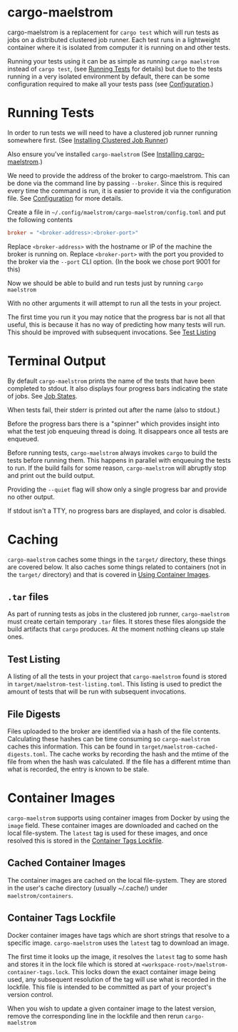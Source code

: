 # cargo-maelstrom

cargo-maelstrom is a replacement for `cargo test` which will run tests as jobs
on a distributed clustered job runner. Each test runs in a lightweight container
where it is isolated from computer it is running on and other tests.

Running your tests using it can be as simple as running `cargo maelstrom`
instead of `cargo test`, (see [Running
Tests](./cargo_maelstrom/running_tests.md) for details) but due to the tests
running in a very isolated environment by default, there can be some
configuration required to make all your tests pass (see
[Configuration](./cargo_maelstrom/configuration.md).)

# Running Tests

In order to run tests we will need to have a clustered job runner running
somewhere first. (See [Installing Clustered Job
Runner](../install/clustered_job_runner.md))

Also ensure you've installed `cargo-maelstrom` (See [Installing
cargo-maelstrom](../install/cargo_maelstrom.md).)

We need to provide the address of the broker to cargo-maelstrom. This can be
done via the command line by passing `--broker`. Since this is required every
time the command is run, it is easier to provide it via the configuration file.
See [Configuration](./configuration.md) for more details.

Create a file in `~/.config/maelstrom/cargo-maelstrom/config.toml` and put the
following contents

```toml
broker = "<broker-address>:<broker-port>"
```

Replace `<broker-address>` with the hostname or IP of the machine the broker is
running on. Replace `<broker-port>` with the port you provided to the broker via
the `--port` CLI option. (In the book we chose port 9001 for this)

Now we should be able to build and run tests just by running `cargo maelstrom`

With no other arguments it will attempt to run all the tests in your project.

The first time you run it you may notice that the progress bar is not all that
useful, this is because it has no way of predicting how many tests will run.
This should be improved with subsequent invocations. See [Test
Listing](#test-listing)

# Terminal Output
By default `cargo-maelstrom` prints the name of the tests that have been
completed to stdout. It also displays four progress bars indicating the state of
jobs. See [Job States](../clustered_job_runner_management/job_states.md).

When tests fail, their stderr is printed out after the name (also to stdout.)

Before the progress bars there is a "spinner" which provides insight into what
the test job enqueuing thread is doing. It disappears once all tests are
enqueued.

Before running tests, `cargo-maelstrom` always invokes `cargo` to build the
tests before running them. This happens in parallel with enqueuing the tests to
run. If the build fails for some reason, `cargo-maelstrom` will abruptly stop
and print out the build output.

Providing the `--quiet` flag will show only a single progress bar and provide no
other output.

If stdout isn't a TTY, no progress bars are displayed, and color is disabled.

# Caching

`cargo-maelstrom` caches some things in the `target/` directory, these things
are covered below. It also caches some things related to containers (not in the
`target/` directory) and that is covered in [Using Container
Images](../cargo_maelstrom/using_container_images.md).

## `.tar` files
As part of running tests as jobs in the clustered job runner, `cargo-maelstrom`
must create certain temporary `.tar` files. It stores these files alongside the
build artifacts that `cargo` produces. At the moment nothing cleans up stale
ones.

## Test Listing
A listing of all the tests in your project that `cargo-maelstrom` found is
stored in `target/maelstrom-test-listing.toml`. This listing is used to predict
the amount of tests that will be run with subsequent invocations.

## File Digests
Files uploaded to the broker are identified via a hash of the file contents.
Calculating these hashes can be time consuming so `cargo-maelstrom` caches this
information. This can be found in `target/maelstrom-cached-digests.toml`. The
cache works by recording the hash and the mtime of the file from when the hash
was calculated. If the file has a different mtime than what is recorded, the
entry is known to be stale.

# Container Images

`cargo-maelstrom` supports using container images from Docker by using the
`image` field. These container images are downloaded and cached on the local
file-system. The `latest` tag is used for these images, and once resolved this
is stored in the [Container Tags Lockfile](#container-tags-lockfile).

## Cached Container Images

The container images are cached on the local file-system. They are stored in the
user's cache directory (usually ~/.cache/) under `maelstrom/containers`.

## Container Tags Lockfile

Docker container images have tags which are short strings that resolve to a
specific image. `cargo-maelstrom` uses the `latest` tag to download an image.

The first time it looks up the image, it resolves the `latest` tag to some hash
and stores it in the lock file which is stored at
`<workspace-root>/maelstrom-container-tags.lock`. This locks down the exact
container image being used, any subsequent resolution of the tag will use what
is recorded in the lockfile. This file is intended to be committed as part of
your project's version control.

When you wish to update a given container image to the latest version, remove
the corresponding line in the lockfile and then rerun `cargo-maelstrom`
